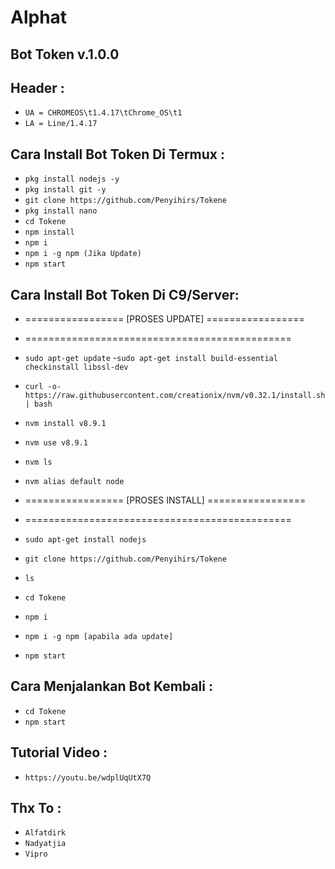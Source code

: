 # Alphat
Bot Token v.1.0.0
------
Header :
------
- `UA = CHROMEOS\t1.4.17\tChrome_OS\t1`
- `LA = Line/1.4.17`

Cara Install Bot Token Di Termux :
------
- `pkg install nodejs -y`
- `pkg install git -y`
- `git clone https://github.com/Penyihirs/Tokene`
- `pkg install nano`
- `cd Tokene`
- `npm install`
- `npm i`
- `npm i -g npm (Jika Update)`
- `npm start`

Cara Install Bot Token Di C9/Server:
------
- =================  [PROSES UPDATE]  =================
- ==============================================

- `sudo apt-get update`
-`sudo apt-get install build-essential checkinstall libssl-dev`
- `curl -o- https://raw.githubusercontent.com/creationix/nvm/v0.32.1/install.sh | bash`
- `nvm install v8.9.1`
- `nvm use v8.9.1`
- `nvm ls`
- `nvm alias default node`
- =================  [PROSES INSTALL]  =================
- ==============================================
- `sudo apt-get install nodejs`
- `git clone https://github.com/Penyihirs/Tokene`
- `ls`
- `cd Tokene`
- `npm i`
- `npm i -g npm [apabila ada update]`
- `npm start`

Cara Menjalankan Bot Kembali :
------
- `cd Tokene`
- `npm start`

Tutorial Video :
------
- `https://youtu.be/wdplUqUtX7Q`

Thx To :
------
- `Alfatdirk`
- `Nadyatjia`
- `Vipro`



